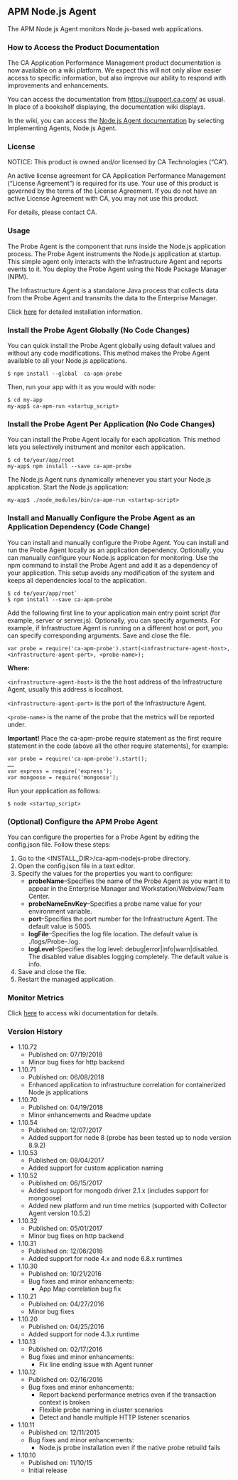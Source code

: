 ## APM Node.js Agent

The APM Node.js Agent monitors Node.js-based web applications.

### How to Access the Product Documentation
The CA Application Performance Management product documentation is now available on a wiki platform. We expect this will not only allow easier access to specific information, but also improve our ability to respond with improvements and enhancements.

You can access the documentation from https://support.ca.com/ as usual. In place of a bookshelf displaying, the documentation wiki displays.

In the wiki, you can access the [Node.js Agent documentation](https://docops.ca.com/ca-apm/10-7/en/implementing-agents/node-js-agent) by selecting Implementing Agents, Node.js Agent.

### License
NOTICE: This product is owned and/or licensed by CA Technologies (“CA”).

An active license agreement for CA Application Performance Management (“License Agreement”) is required for its use. Your use of this product is governed by the terms of the License Agreement. If you do not have an active License Agreement with CA, you may not use this product.

For details, please contact CA.

### Usage
The Probe Agent is the component that runs inside the Node.js application process. The Probe Agent instruments the Node.js application at startup. This simple agent only interacts with the Infrastructure Agent and reports events to it. You deploy the Probe Agent using the Node Package Manager (NPM).

The Infrastructure Agent is a standalone Java process that collects data from the Probe Agent and transmits the data to the Enterprise Manager.

Click [here](https://docops.ca.com/ca-apm/10-7/en/implementing-agents/node-js-agent/install-the-node-js-agent) for detailed installation information.

### Install the Probe Agent Globally (No Code Changes)
You can quick install the Probe Agent globally using default values and without any code modifications. This method makes the Probe Agent available to all your Node.js applications.
```
$ npm install --global  ca-apm-probe
```
Then, run your app with it as you would with node:
```
$ cd my-app
my-app$ ca-apm-run <startup_script>
```
### Install the Probe Agent Per Application (No Code Changes)
You can install the Probe Agent locally for each application. This method lets you selectively instrument and monitor each application.
```
$ cd to/your/app/root
my-app$ npm install --save ca-apm-probe
```
The Node.js Agent runs dynamically whenever you start your Node.js application.
Start the Node.js application:
```
my-app$ ./node_modules/bin/ca-apm-run <startup-script>
```
### Install and Manually Configure the Probe Agent as an Application Dependency (Code Change)
You can install and manually configure the Probe Agent. You can install and run the Probe Agent locally as an application dependency. Optionally, you can manually configure your Node.js application for monitoring. Use the npm command to install the Probe Agent and add it as a dependency of your application. This setup avoids any modification of the system and keeps all dependencies local to the application.
```
$ cd to/your/app/root`
$ npm install --save ca-apm-probe
```

Add the following first line to your application main entry point script (for example, server or server.js). Optionally, you can specify arguments. For example, if Infrastructure Agent is running on a different host or port, you can specify corresponding arguments. Save and close the file.
```
var probe = require('ca-apm-probe').start(<infrastructure-agent-host>, <infrastructure-agent-port>, <probe-name>);
```
**Where:**

`<infrastructure-agent-host>` is the the host address of the Infrastructure Agent, usually this address is localhost.

`<infrastructure-agent-port>` is the port of the Infrastructure Agent.

`<probe-name>` is the name of the probe that the metrics will be reported under.

**Important!** Place the ca-apm-probe require statement as the first require statement in the code (above all the other require statements), for example:
```
var probe = require('ca-apm-probe').start();
……
var express = require('express');
var mongoose = require('mongoose');
```
Run your application as follows:
```
$ node <startup_script>
```
### (Optional) Configure the APM Probe Agent
You can configure the properties for a Probe Agent by editing the config.json file.
Follow these steps:
1.	Go to the <INSTALL_DIR>/ca-apm-nodejs-probe directory.
2.	Open the config.json file in a text editor.
3.	Specify the values for the properties you want to configure:
	- **probeName**–Specifies the name of the Probe Agent as you want it to appear in the Enterprise Manager and Workstation/Webview/Team Center.
	- **probeNameEnvKey**–Specifies a probe name value for your environment variable.
	- **port**–Specifies the port number for the Infrastructure Agent. The default value is 5005.
	- **logFile**–Specifies the log file location. The default value is ./logs/Probe-<ProbeName>.log.
	- **logLevel**–Specifies the log level: debug|error|info|warn|disabled. The disabled value disables logging completely. The default value is info.
4.	Save and close the file.
5.	Restart the managed application.

### Monitor Metrics
Click [here](https://docops.ca.com/ca-apm/10-7/en/implementing-agents/node-js-agent/monitor-node-js-applications) to access wiki documentation for details.

### Version History
- 1.10.72
     - Published on: 07/19/2018
     - Minor bug fixes for http backend
- 1.10.71
     - Published on: 06/08/2018
     - Enhanced application to infrastructure correlation for containerized Node.js applications
- 1.10.70
     - Published on: 04/19/2018
     - Minor enhancements and Readme update
- 1.10.54
     - Published on: 12/07/2017
     - Added support for node 8 (probe has been tested up to node version 8.9.2)
- 1.10.53
     - Published on: 08/04/2017
     - Added support for custom application naming
- 1.10.52
     - Published on: 06/15/2017
     - Added support for mongodb driver 2.1.x (includes support for mongoose)
     - Added new platform and run time metrics (supported with Collector Agent version 10.5.2)
- 1.10.32
     - Published on: 05/01/2017
     - Minor bug fixes on http backend
- 1.10.31
     - Published on: 12/06/2016
     - Added support for node 4.x and node 6.8.x runtimes
- 1.10.30
     - Published on: 10/21/2016
     - Bug fixes and minor enhancements:
        - App Map correlation bug fix
- 1.10.21
     - Published on: 04/27/2016
     - Minor bug fixes
- 1.10.20
     - Published on: 04/25/2016
     - Added support for node 4.3.x runtime
- 1.10.13
     - Published on: 02/17/2016
     - Bug fixes and minor enhancements:
        - Fix line ending issue with Agent runner
- 1.10.12
     - Published on: 02/16/2016
     - Bug fixes and minor enhancements:
        - Report backend performance metrics even if the transaction context is broken
        - Flexible probe naming in cluster scenarios
        - Detect and handle multiple HTTP listener scenarios
- 1.10.11
    - Published on: 12/11/2015
    - Bug fixes and minor enhancements:
        - Node.js probe installation even if the native probe rebuild fails
- 1.10.10
    - Published on: 11/10/15
    - Initial release
